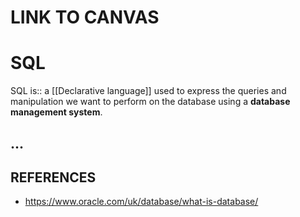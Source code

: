 # LINK TO CANVAS

# SQL

SQL is:: a [[Declarative language]] used to express the queries and manipulation we want to perform on the database using a **database management system**.

## ...

## REFERENCES

- https://www.oracle.com/uk/database/what-is-database/